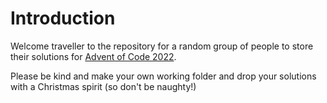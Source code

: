 # Introduction

Welcome traveller to the repository for a random group of people to store their solutions for [Advent of Code 2022](https://adventofcode.com/2022).

Please be kind and make your own working folder and drop your solutions with a Christmas spirit (so don't be naughty!)
